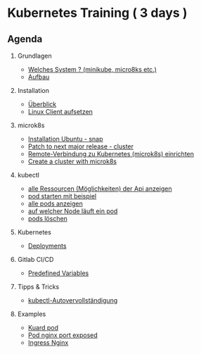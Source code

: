 # Kubernetes Training ( 3 days )

## Agenda 

  1. Grundlagen 
     * [Welches System ? (minikube, micro8ks etc.)](welches-system.md)
     * [Aufbau](architecture.md)
  1. Installation
     * [Überblick](overview-distros.md)
     * [Linux Client aufsetzen](linux-client-ubuntu-kubectl.md)
  1. microk8s 
     * [Installation Ubuntu - snap](microk8s/installation-ubuntu-snap.md)
     * [Patch to next major release - cluster](microk8s/patch-next-major.md)
     * [Remote-Verbindung zu Kubernetes (microk8s) einrichten](microk8s/connect-from-remote.md)
     * [Create a cluster with microk8s](microk8s/cluster.md)
  1. kubectl
     * [alle Ressourcen (Möglichkeiten) der Api anzeigen](kubectl/api-resources.md)
     * [pod starten mit beispiel](kubectl/run-with-example.md)
     * [alle pods anzeigen](kubectl/get-pods.md)
     * [auf welcher Node läuft ein pod](kubectl/get-pods-o-wide.md)
     * [pods löschen](kubectl/delete-pod.md)

  1. Kubernetes 
     * [Deployments](kubernetes/deployments.md)

  1. Gitlab CI/CD 
     * [Predefined Variables](gitlab-ci-cd/predefined_variables.md)

  1. Tipps & Tricks 
     * [kubectl-Autovervollständigung](autocomplete.md) 

  1. Examples 
     * [Kuard pod](examples/01-kuard-pod.md)
     * [Pod nginx port exposed](examples/02-pod-nginx-exposed.md)
     * [Ingress Nginx](examples/04-ingress-nginx.md) 



